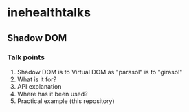 # inehealthtalks
## Shadow DOM

### Talk points
1. Shadow DOM is to Virtual DOM as "parasol" is to "girasol"
2. What is it for?
3. API explanation
4. Where has it been used?
5. Practical example (this repository)
